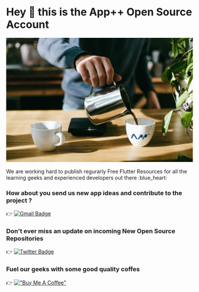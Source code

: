 # Hey 👋 this is the App++ Open Source Account

![App++](https://github.com/AppPlusx2/AppPlusx2/blob/main/banner2.png)

<p align='left'>We are working hard to publish regurarly Free Flutter Resources for all the learning geeks and experienced developers out there :blue_heart:</p>

### How about you send us new app ideas and contribute to the project ?
:point_right: [![Gmail Badge](https://img.shields.io/badge/-hello@appplusplus.com-c14438?style=flat&logo=Gmail&logoColor=white&link=mailto:hello@appplusplus.com)](mailto:hello@appplusplus.com) 

### Don't ever miss an update on incoming New Open Source Repositories
:point_right: [![Twitter Badge](https://img.shields.io/badge/-AppPlusx2-00acee?style=flat&logo=twitter&logoColor=white&link=https://twitter.com/AppPlusx2/)](https://www.twitter.com/AppPlusx2/) 

### Fuel our geeks with some good quality coffes
:point_right: [!["Buy Me A Coffee"](https://www.buymeacoffee.com/assets/img/custom_images/orange_img.png)](https://www.buymeacoffee.com/AppPlusx2?new=1)


<!--
**AppPlusx2/AppPlusx2** is a ✨ _special_ ✨ repository because its `README.md` (this file) appears on your GitHub profile.

Here are some ideas to get you started:

- 🔭 I’m currently working on ...
- 🌱 I’m currently learning ...
- 👯 I’m looking to collaborate on ...
- 🤔 I’m looking for help with ...
- 💬 Ask me about ...
- 📫 How to reach me: ...
- 😄 Pronouns: ...
- ⚡ Fun fact: ...
-->
